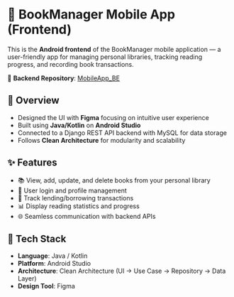 # 📱 BookManager Mobile App (Frontend)

This is the **Android frontend** of the BookManager mobile application — a user-friendly app for managing personal libraries, tracking reading progress, and recording book transactions.

🔗 **Backend Repository**: [MobileApp_BE](https://github.com/WanWin04/MobileApp_BE)

## 🎨 Overview

- Designed the UI with **Figma** focusing on intuitive user experience
- Built using **Java/Kotlin** on **Android Studio**
- Connected to a Django REST API backend with MySQL for data storage
- Follows **Clean Architecture** for modularity and scalability

## ✨ Features

- 📚 View, add, update, and delete books from your personal library
- 👤 User login and profile management
- 🔄 Track lending/borrowing transactions
- 📊 Display reading statistics and progress
- 🌐 Seamless communication with backend APIs

## 🧱 Tech Stack

- **Language**: Java / Kotlin  
- **Platform**: Android Studio  
- **Architecture**: Clean Architecture (UI → Use Case → Repository → Data Layer)  
- **Design Tool**: Figma
